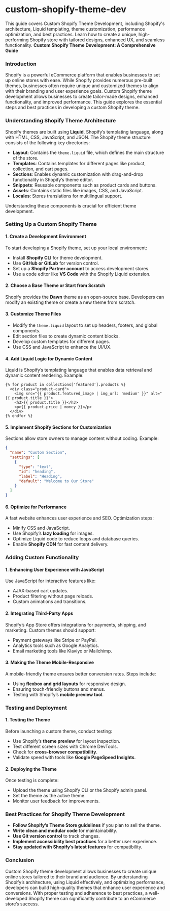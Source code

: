 # custom-shopify-theme-dev
This guide covers Custom Shopify Theme Development, including Shopify's architecture, Liquid templating, theme customization, performance optimization, and best practices. Learn how to create a unique, high-performing Shopify store with tailored designs, enhanced UX, and seamless functionality. 
**Custom Shopify Theme Development: A Comprehensive Guide**

### Introduction
Shopify is a powerful eCommerce platform that enables businesses to set up online stores with ease. While Shopify provides numerous pre-built themes, businesses often require unique and customized themes to align with their branding and user experience goals. Custom Shopify theme development allows businesses to create tailor-made designs, enhanced functionality, and improved performance. This guide explores the essential steps and best practices in developing a custom Shopify theme.

### Understanding Shopify Theme Architecture
Shopify themes are built using **Liquid**, Shopify’s templating language, along with HTML, CSS, JavaScript, and JSON. The Shopify theme structure consists of the following key directories:
- **Layout**: Contains the `theme.liquid` file, which defines the main structure of the store.
- **Templates**: Contains templates for different pages like product, collection, and cart pages.
- **Sections**: Enables dynamic customization with drag-and-drop functionality in Shopify’s theme editor.
- **Snippets**: Reusable components such as product cards and buttons.
- **Assets**: Contains static files like images, CSS, and JavaScript.
- **Locales**: Stores translations for multilingual support.

Understanding these components is crucial for efficient theme development.

### Setting Up a Custom Shopify Theme

#### 1. **Create a Development Environment**
To start developing a Shopify theme, set up your local environment:
- Install **Shopify CLI** for theme development.
- Use **GitHub or GitLab** for version control.
- Set up a **Shopify Partner account** to access development stores.
- Use a code editor like **VS Code** with the Shopify Liquid extension.

#### 2. **Choose a Base Theme or Start from Scratch**
Shopify provides the **Dawn** theme as an open-source base. Developers can modify an existing theme or create a new theme from scratch.

#### 3. **Customize Theme Files**
- Modify the `theme.liquid` layout to set up headers, footers, and global components.
- Edit section files to create dynamic content blocks.
- Develop custom templates for different pages.
- Use CSS and JavaScript to enhance the UI/UX.

#### 4. **Add Liquid Logic for Dynamic Content**
Liquid is Shopify’s templating language that enables data retrieval and dynamic content rendering. Example:
```liquid
{% for product in collections['featured'].products %}
  <div class="product-card">
    <img src="{{ product.featured_image | img_url: 'medium' }}" alt="{{ product.title }}">
    <h3>{{ product.title }}</h3>
    <p>{{ product.price | money }}</p>
  </div>
{% endfor %}
```

#### 5. **Implement Shopify Sections for Customization**
Sections allow store owners to manage content without coding. Example:
```json
{
  "name": "Custom Section",
  "settings": [
    {
      "type": "text",
      "id": "heading",
      "label": "Heading",
      "default": "Welcome to Our Store"
    }
  ]
}
```

#### 6. **Optimize for Performance**
A fast website enhances user experience and SEO. Optimization steps:
- Minify CSS and JavaScript.
- Use Shopify’s **lazy loading** for images.
- Optimize Liquid code to reduce loops and database queries.
- Enable **Shopify CDN** for fast content delivery.

### Adding Custom Functionality

#### 1. **Enhancing User Experience with JavaScript**
Use JavaScript for interactive features like:
- AJAX-based cart updates.
- Product filtering without page reloads.
- Custom animations and transitions.

#### 2. **Integrating Third-Party Apps**
Shopify’s App Store offers integrations for payments, shipping, and marketing. Custom themes should support:
- Payment gateways like Stripe or PayPal.
- Analytics tools such as Google Analytics.
- Email marketing tools like Klaviyo or Mailchimp.

#### 3. **Making the Theme Mobile-Responsive**
A mobile-friendly theme ensures better conversion rates. Steps include:
- Using **flexbox and grid layouts** for responsive design.
- Ensuring touch-friendly buttons and menus.
- Testing with Shopify’s **mobile preview tool**.

### Testing and Deployment

#### 1. **Testing the Theme**
Before launching a custom theme, conduct testing:
- Use Shopify’s **theme preview** for layout inspection.
- Test different screen sizes with Chrome DevTools.
- Check for **cross-browser compatibility**.
- Validate speed with tools like **Google PageSpeed Insights**.

#### 2. **Deploying the Theme**
Once testing is complete:
- Upload the theme using Shopify CLI or the Shopify admin panel.
- Set the theme as the active theme.
- Monitor user feedback for improvements.

### Best Practices for Shopify Theme Development
- **Follow Shopify’s Theme Store guidelines** if you plan to sell the theme.
- **Write clean and modular code** for maintainability.
- **Use Git version control** to track changes.
- **Implement accessibility best practices** for a better user experience.
- **Stay updated with Shopify’s latest features** for compatibility.

### Conclusion
Custom Shopify theme development allows businesses to create unique online stores tailored to their brand and audience. By understanding Shopify’s architecture, using Liquid effectively, and optimizing performance, developers can build high-quality themes that enhance user experience and conversions. With proper testing and adherence to best practices, a well-developed Shopify theme can significantly contribute to an eCommerce store’s success.

